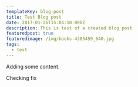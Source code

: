 ```yaml
---
templateKey: blog-post
title: Test Blog post
date: 2017-01-26T15:04:10.000Z
description: This is test of a created blog post
featuredpost: true
featuredimage: /img/books-4305459_640.jpg
tags:
  - test
---
```

Adding some content.

Checking fix
